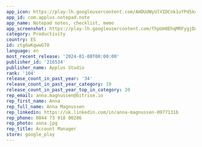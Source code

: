 ```yaml
---
app_icon: https://play-lh.googleusercontent.com/AmDUdWyUlVIDCnk1uYPdSk4HmHQ61PdajNHbdRIXsxcGCrrXCl7WFDW3YpHrW6FnHw
app_id: com.applus.notepad.note
app_name: Notepad notes, checklist, memo
app_screenshot: https://play-lh.googleusercontent.com/fhpUm0EhqMRFygjDaS3LkFk5RI6_CdmnuPzuIoJ5cOnKHG1LzHZN-5hjYWxxZMj5ScY
category: Productivity
country: ES
id: ztg6wKqwwGT8
language: en
most_recent_release: '2024-01-08T00:00:00'
publisher_id: '216534'
publisher_name: Applus Studio
rank: '104'
release_count_in_past_year: '34'
release_count_in_past_year_category: 19
release_count_in_past_year_top_in_category: 20
rep_email: anna.magnussen@bitrise.io
rep_first_name: Anna
rep_full_name: Anna Magnussen
rep_linkedin: https://uk.linkedin.com/in/anna-magnussen-0977131b
rep_phone: 0044 73 918 00286
rep_photo: anna.jpg
rep_title: Account Manager
store: google_play
---
```

